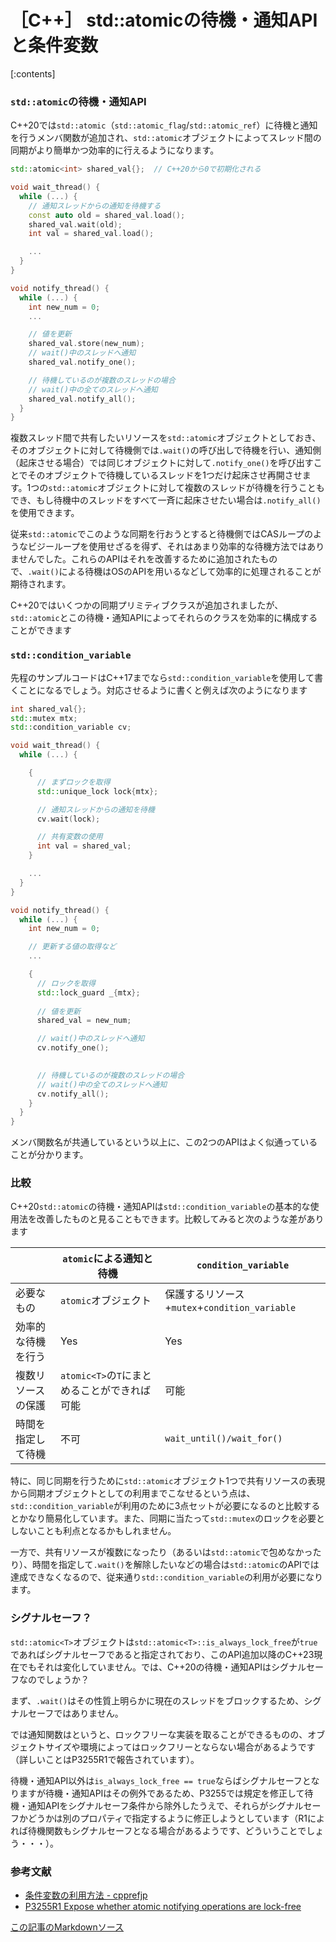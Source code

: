 # ［C++］ std::atomicの待機・通知APIと条件変数

[:contents]

### `std::atomic`の待機・通知API

C++20では`std::atomic`（`std::atomic_flag`/`std::atomic_ref`）に待機と通知を行うメンバ関数が追加され、`std::atomic`オブジェクトによってスレッド間の同期がより簡単かつ効率的に行えるようになります。

```cpp
std::atomic<int> shared_val{};  // C++20から0で初期化される

void wait_thread() {
  while (...) {
    // 通知スレッドからの通知を待機する
    const auto old = shared_val.load();
    shared_val.wait(old);
    int val = shared_val.load();

    ...
  }
}

void notify_thread() {
  while (...) {
    int new_num = 0;
    ...

    // 値を更新
    shared_val.store(new_num);
    // wait()中のスレッドへ通知
    shared_val.notify_one();

    // 待機しているのが複数のスレッドの場合
    // wait()中の全てのスレッドへ通知
    shared_val.notify_all();
  }
}
```

複数スレッド間で共有したいリソースを`std::atomic`オブジェクトとしておき、そのオブジェクトに対して待機側では`.wait()`の呼び出しで待機を行い、通知側（起床させる場合）では同じオブジェクトに対して`.notify_one()`を呼び出すことでそのオブジェクトで待機しているスレッドを1つだけ起床させ再開させます。1つの`std::atomic`オブジェクトに対して複数のスレッドが待機を行うこともでき、もし待機中のスレッドをすべて一斉に起床させたい場合は`.notify_all()`を使用できます。

従来`std::atomic`でこのような同期を行おうとすると待機側ではCASループのようなビジーループを使用せざるを得ず、それはあまり効率的な待機方法ではありませんでした。これらのAPIはそれを改善するために追加されたもので、`.wait()`による待機はOSのAPIを用いるなどして効率的に処理されることが期待されます。

C++20ではいくつかの同期プリミティブクラスが追加されましたが、`std::atomic`とこの待機・通知APIによってそれらのクラスを効率的に構成することができます

### `std::condition_variable`

先程のサンプルコードはC++17までなら`std::condition_variable`を使用して書くことになるでしょう。対応させるように書くと例えば次のようになります

```cpp
int shared_val{};
std::mutex mtx;
std::condition_variable cv;

void wait_thread() {
  while (...) {

    {
      // まずロックを取得
      std::unique_lock lock{mtx};

      // 通知スレッドからの通知を待機
      cv.wait(lock);

      // 共有変数の使用
      int val = shared_val;
    }

    ...
  }
}

void notify_thread() {
  while (...) {
    int new_num = 0;

    // 更新する値の取得など
    ...

    {
      // ロックを取得
      std::lock_guard _{mtx};
      
      // 値を更新
      shared_val = new_num;

      // wait()中のスレッドへ通知
      cv.notify_one();

      
      // 待機しているのが複数のスレッドの場合
      // wait()中の全てのスレッドへ通知
      cv.notify_all();
    }
  }
}
```

メンバ関数名が共通しているという以上に、この2つのAPIはよく似通っていることが分かります。

### 比較

C++20`std::atomic`の待機・通知APIは`std::condition_variable`の基本的な使用法を改善したものと見ることもできます。比較してみると次のような差があります

||`atomic`による通知と待機|`condition_variable`|
|---|---|---|
|必要なもの|`atomic`オブジェクト |保護するリソース+`mutex`+`condition_variable`|
|効率的な待機を行う|Yes|Yes|
|複数リソースの保護|`atomic<T>`の`T`にまとめることができれば可能|可能|
|時間を指定して待機|不可|`wait_until()/wait_for()`|

特に、同じ同期を行うために`std::atomic`オブジェクト1つで共有リソースの表現から同期オブジェクトとしての利用までこなせるという点は、`std::condition_variable`が利用のために3点セットが必要になるのと比較するとかなり簡易化しています。また、同期に当たって`std::mutex`のロックを必要としないことも利点となるかもしれません。

一方で、共有リソースが複数になったり（あるいは`std::atomic`で包めなかったり）、時間を指定して`.wait()`を解除したいなどの場合は`std::atomic`のAPIでは達成できなくなるので、従来通り`std::condition_variable`の利用が必要になります。

### シグナルセーフ？

`std::atomic<T>`オブジェクトは`std::atomic<T>::is_always_lock_free`が`true`であればシグナルセーフであると指定されており、このAPI追加以降のC++23現在でもそれは変化していません。では、C++20の待機・通知APIはシグナルセーフなのでしょうか？

まず、`.wait()`はその性質上明らかに現在のスレッドをブロックするため、シグナルセーフではありません。

では通知関数はというと、ロックフリーな実装を取ることができるものの、オブジェクトサイズや環境によってはロックフリーとならない場合があるようです（詳しいことはP3255R1で報告されています）。

待機・通知API以外は`is_always_lock_free == true`ならばシグナルセーフとなりますが待機・通知APIはその例外であるため、P3255では規定を修正して待機・通知APIをシグナルセーフ条件から除外したうえで、それらがシグナルセーフかどうかは別のプロパティで指定するように修正しようとしています（R1によれば待機関数もシグナルセーフとなる場合があるようです、どういうことでしょう・・・）。

### 参考文献

- [条件変数の利用方法 - cpprefjp](https://cpprefjp.github.io/article/lib/how_to_use_cv.html)
- [P3255R1 Expose whether atomic notifying operations are lock-free](https://wg21.link/p3255r1)

[この記事のMarkdownソース](https://github.com/onihusube/blog/blob/master/2024/20241029_atomic_wait_notify.md)

